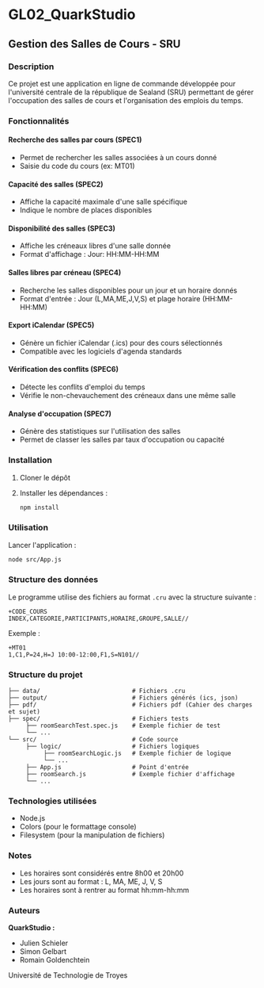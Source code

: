 # GL02_QuarkStudio

## Gestion des Salles de Cours - SRU

### Description

Ce projet est une application en ligne de commande développée pour l'université centrale de la république de Sealand (SRU) permettant de gérer l'occupation des salles de cours et l'organisation des emplois du temps.

### Fonctionnalités

#### Recherche des salles par cours (SPEC1)

- Permet de rechercher les salles associées à un cours donné
- Saisie du code du cours (ex: MT01)

#### Capacité des salles (SPEC2)

- Affiche la capacité maximale d'une salle spécifique
- Indique le nombre de places disponibles

#### Disponibilité des salles (SPEC3)

- Affiche les créneaux libres d'une salle donnée
- Format d'affichage : Jour: HH:MM-HH:MM

#### Salles libres par créneau (SPEC4)

- Recherche les salles disponibles pour un jour et un horaire donnés
- Format d'entrée : Jour (L,MA,ME,J,V,S) et plage horaire (HH:MM-HH:MM)

#### Export iCalendar (SPEC5)

- Génère un fichier iCalendar (.ics) pour des cours sélectionnés
- Compatible avec les logiciels d'agenda standards

#### Vérification des conflits (SPEC6)

- Détecte les conflits d'emploi du temps
- Vérifie le non-chevauchement des créneaux dans une même salle

#### Analyse d'occupation (SPEC7)

- Génère des statistiques sur l'utilisation des salles
- Permet de classer les salles par taux d'occupation ou capacité

### Installation

1. Cloner le dépôt
2. Installer les dépendances :

    ```bash
    npm install
    ```

### Utilisation

Lancer l'application :

```bash
node src/App.js
```

### Structure des données

Le programme utilise des fichiers au format `.cru` avec la structure suivante :

```plaintext
+CODE_COURS
INDEX,CATEGORIE,PARTICIPANTS,HORAIRE,GROUPE,SALLE//
```

Exemple :

```plaintext
+MT01
1,C1,P=24,H=J 10:00-12:00,F1,S=N101//
```

### Structure du projet

```plaintext
├── data/                          # Fichiers .cru
├── output/                        # Fichiers générés (ics, json)
├── pdf/                           # Fichiers pdf (Cahier des charges et sujet)
├── spec/                          # Fichiers tests
     ├── roomSearchTest.spec.js    # Exemple fichier de test
     └── ...
└── src/                           # Code source
     ├── logic/                    # Fichiers logiques
          ├── roomSearchLogic.js   # Exemple fichier de logique
          └── ...
     ├── App.js                    # Point d'entrée
     ├── roomSearch.js             # Exemple fichier d'affichage
     └── ...
```

### Technologies utilisées

- Node.js
- Colors (pour le formattage console)
- Filesystem (pour la manipulation de fichiers)

### Notes

- Les horaires sont considérés entre 8h00 et 20h00
- Les jours sont au format : L, MA, ME, J, V, S
- Les horaires sont à rentrer au format hh:mm-hh:mm

### Auteurs

**QuarkStudio :**

- Julien Schieler
- Simon Gelbart
- Romain Goldenchtein

Université de Technologie de Troyes
